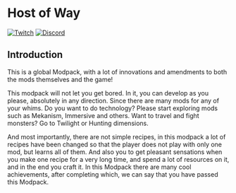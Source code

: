 # Host of Way
[![Twitch](https://img.shields.io/website?color=blueviolet&label=pr1kol&logo=twitch&up_message=Twitch&url=https%3A%2F%2Ftwitch.tv%2Fpr1koltv)](https://twitch.tv/pr1koltv) [![Discord](https://img.shields.io/website?color=7289da&label=pr1kol&logo=discord&up_message=Discord&url=https%3A%2F%2Ftwitch.tv%2Fpr1koltv)](https://discord.gg/saMKPr8)

## Introduction

This is a global Modpack, with a lot of innovations and amendments to both the mods themselves and the game!

This modpack will not let you get bored. In it, you can develop as you please, absolutely in any direction. Since there are many mods for any of your whims.
Do you want to do technology? Please start exploring mods such as Mekanism, Immersive and others. Want to travel and fight monsters? Go to Twilight or Hunting dimensions.

And most importantly, there are not simple recipes, in this modpack a lot of recipes have been changed so that the player does not play with only one mod, but learns all of them. And also you to get pleasant sensations when you make one recipe for a very long time, and spend a lot of resources on it, and in the end you craft it.
In this Modpack there are many cool achievements, after completing which, we can say that you have passed this Modpack.
